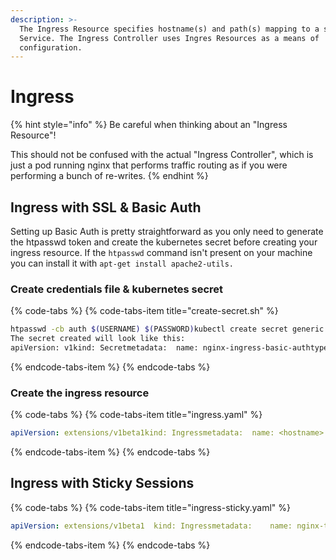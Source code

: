 ```yaml
---
description: >-
  The Ingress Resource specifies hostname(s) and path(s) mapping to a specific
  Service. The Ingress Controller uses Ingres Resources as a means of
  configuration.
---
```


# Ingress

{% hint style="info" %}
Be careful when thinking about an "Ingress Resource"!  
  
This should not be confused with the actual "Ingress Controller", which is just a pod running nginx that performs traffic routing as if you were performing a bunch of re-writes.
{% endhint %}

## Ingress with SSL & Basic Auth

Setting up Basic Auth is pretty straightforward as you only need to generate the htpasswd token and create the kubernetes secret before creating your ingress resource. If the `htpasswd` command isn't present on your machine you can install it with `apt-get install apache2-utils.`

### Create credentials file & kubernetes secret

{% code-tabs %}
{% code-tabs-item title="create-secret.sh" %}
```bash
htpasswd -cb auth $(USERNAME) $(PASSWORD)kubectl create secret generic "nginx-ingress-basic-auth" --from-file="auth"
The secret created will look like this:
apiVersion: v1kind: Secretmetadata:  name: nginx-ingress-basic-authtype: Opaquedata:  auth: dXNlcjp5LWJhc2g1LkQuRlJTdDlvU0tieDByN2pFaXJiaHEuSmNLaUZScUJWRw==
```
{% endcode-tabs-item %}
{% endcode-tabs %}

### Create the ingress resource

{% code-tabs %}
{% code-tabs-item title="ingress.yaml" %}
```yaml
apiVersion: extensions/v1beta1kind: Ingressmetadata:  name: <hostname>  annotations:    kubernetes.io/ingress.class: "nginx"    nginx.ingress.kubernetes.io/auth-type: basic    nginx.ingress.kubernetes.io/auth-secret: nginx-ingress-basic-auth    nginx.ingress.kubernetes.io/auth-realm: "Authentication Required - foo"spec:  tls:  - hosts:    - <hostname>    secretName: <tls secret name>  rules:  - host: $HOST    http:      paths:      - path: /service-a        backend:          serviceName: my-service-a          servicePort: 80      - path: /service-b        backend:          serviceName: my-service-b          servicePort: 80  
```
{% endcode-tabs-item %}
{% endcode-tabs %}

## Ingress with Sticky Sessions

{% code-tabs %}
{% code-tabs-item title="ingress-sticky.yaml" %}
```yaml
apiVersion: extensions/v1beta1  kind: Ingressmetadata:    name: nginx-test-sticky  annotations:    kubernetes.io/ingress.class: "nginx"    ingress.kubernetes.io/affinity: "cookie"    ingress.kubernetes.io/session-cookie-name: "route"    ingress.kubernetes.io/session-cookie-hash: "sha1"spec:  rules:  - host: $HOST    http:      paths:      - path: /        backend:          serviceName: $SERVICE_NAME          servicePort: $SERVICE_PORT
```
{% endcode-tabs-item %}
{% endcode-tabs %}


